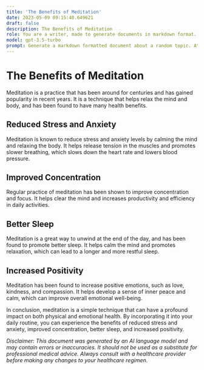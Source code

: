 ```yaml
---
title: 'The Benefits of Meditation'
date: 2023-05-09 09:15:40.649621
draft: false
description: The Benefits of Meditation
role: You are a writer, made to generate documents in markdown format. It is very important that all of the documents you generate are in valid markdown format.
model: gpt-3.5-turbo
prompt: Generate a markdown formatted document about a random topic. At the bottom, include a disclaimer explaining that the document was generated by you. The first line of the document should be the title. Make sure that the entire document is in proper markdown format, using a mix of various tags to make the document visually appealing.
---
```


# The Benefits of Meditation

Meditation is a practice that has been around for centuries and has gained popularity in recent years. It is a technique that helps relax the mind and body, and has been found to have many health benefits.

## Reduced Stress and Anxiety

Meditation is known to reduce stress and anxiety levels by calming the mind and relaxing the body. It helps release tension in the muscles and promotes slower breathing, which slows down the heart rate and lowers blood pressure.

## Improved Concentration

Regular practice of meditation has been shown to improve concentration and focus. It helps clear the mind and increases productivity and efficiency in daily activities.

## Better Sleep

Meditation is a great way to unwind at the end of the day, and has been found to promote better sleep. It helps calm the mind and promotes relaxation, which can lead to a longer and more restful sleep.

## Increased Positivity

Meditation has been found to increase positive emotions, such as love, kindness, and compassion. It helps develop a sense of inner peace and calm, which can improve overall emotional well-being.

In conclusion, meditation is a simple technique that can have a profound impact on both physical and emotional health. By incorporating it into your daily routine, you can experience the benefits of reduced stress and anxiety, improved concentration, better sleep, and increased positivity.

*Disclaimer: This document was generated by an AI language model and may contain errors or inaccuracies. It should not be used as a substitute for professional medical advice. Always consult with a healthcare provider before making any changes to your healthcare regimen.*